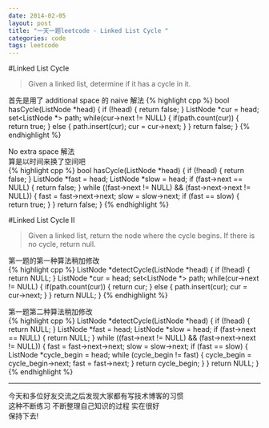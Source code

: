 ```yaml
---
date: 2014-02-05
layout: post
title: "一天一题leetcode - Linked List Cycle "
categories: code
tags: leetcode
---
```


#Linked List Cycle
>Given a linked list, determine if it has a cycle in it.

首先是用了 additional space 的 naive 解法
{% highlight cpp %}
bool hasCycle(ListNode *head) {
    if (!head) {
        return false;
    }
    ListNode *cur = head;
    set<ListNode *> path;
    while(cur->next != NULL) {
        if(path.count(cur)) {
            return true;
        } else {
            path.insert(cur);
            cur = cur->next;
        }
    }
    return false;
}
{% endhighlight %}

No extra space 解法   
算是以时间来换了空间吧   
{% highlight cpp %}
bool hasCycle(ListNode *head) {
    if (!head) {
        return false;
    }
    ListNode *fast = head;
    ListNode *slow = head;
    if (fast->next == NULL) {
        return false;
    }
    while ((fast->next != NULL) && (fast->next->next != NULL)) {
        fast = fast->next->next;
        slow = slow->next;
        if (fast == slow) {
            return true;
        }
    }
    return false;
}
{% endhighlight %}

#Linked List Cycle II 
>Given a linked list, return the node where the cycle begins. If there is no cycle, return null.

第一题的第一种算法稍加修改   
{% highlight cpp %}
ListNode *detectCycle(ListNode *head) {
    if (!head) {
        return NULL;
    }
    ListNode *cur = head;
    set<ListNode *> path;
    while(cur->next != NULL) {
        if(path.count(cur)) {
            return cur;
        } else {
            path.insert(cur);
            cur = cur->next;
        }
    }
    return NULL;
}
{% endhighlight %}

第一题第二种算法稍加修改   
{% highlight cpp %}
ListNode *detectCycle(ListNode *head) {
    if (!head) {
        return NULL;
    }
    ListNode *fast = head;
    ListNode *slow = head;
    if (fast->next == NULL) {
        return NULL;
    }
    while ((fast->next != NULL) && (fast->next->next != NULL)) {
        fast = fast->next->next;
        slow = slow->next;
        if (fast == slow) {
            ListNode *cycle_begin = head;
            while (cycle_begin != fast) {
                cycle_begin = cycle_begin->next;
                fast = fast->next;
            }
            return cycle_begin;
        }
    }
    return NULL;
}
{% endhighlight %}

---
今天和多位好友交流之后发现大家都有写技术博客的习惯   
这种不断练习 不断整理自己知识的过程 实在很好   
保持下去!
